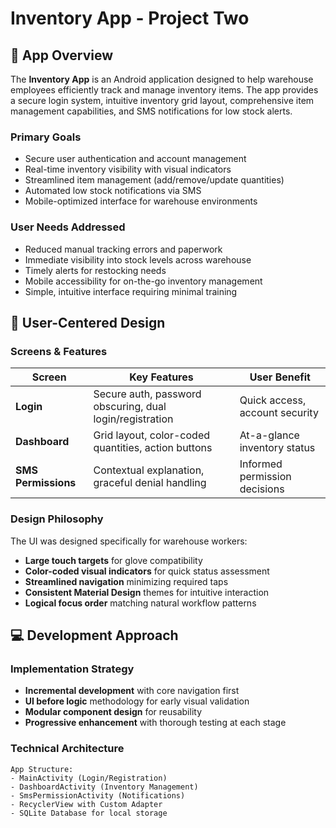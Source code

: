 # Inventory App - Project Two

## 📱 App Overview
The **Inventory App** is an Android application designed to help warehouse employees efficiently track and manage inventory items. The app provides a secure login system, intuitive inventory grid layout, comprehensive item management capabilities, and SMS notifications for low stock alerts.

### Primary Goals
- Secure user authentication and account management
- Real-time inventory visibility with visual indicators
- Streamlined item management (add/remove/update quantities)
- Automated low stock notifications via SMS
- Mobile-optimized interface for warehouse environments

### User Needs Addressed
- Reduced manual tracking errors and paperwork
- Immediate visibility into stock levels across warehouse
- Timely alerts for restocking needs
- Mobile accessibility for on-the-go inventory management
- Simple, intuitive interface requiring minimal training

## 🎨 User-Centered Design

### Screens & Features
| Screen | Key Features | User Benefit |
|--------|-------------|-------------|
| **Login** | Secure auth, password obscuring, dual login/registration | Quick access, account security |
| **Dashboard** | Grid layout, color-coded quantities, action buttons | At-a-glance inventory status |
| **SMS Permissions** | Contextual explanation, graceful denial handling | Informed permission decisions |

### Design Philosophy
The UI was designed specifically for warehouse workers:
- **Large touch targets** for glove compatibility
- **Color-coded visual indicators** for quick status assessment
- **Streamlined navigation** minimizing required taps
- **Consistent Material Design** themes for intuitive interaction
- **Logical focus order** matching natural workflow patterns

## 💻 Development Approach

### Implementation Strategy
- **Incremental development** with core navigation first
- **UI before logic** methodology for early visual validation
- **Modular component design** for reusability
- **Progressive enhancement** with thorough testing at each stage

### Technical Architecture
```plaintext
App Structure:
- MainActivity (Login/Registration)
- DashboardActivity (Inventory Management) 
- SmsPermissionActivity (Notifications)
- RecyclerView with Custom Adapter
- SQLite Database for local storage
